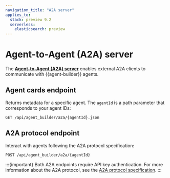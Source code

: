 ```yaml
---
navigation_title: "A2A server"
applies_to:
  stack: preview 9.2
  serverless:
    elasticsearch: preview
---
```


# Agent-to-Agent (A2A) server

The [**Agent-to-Agent (A2A) server**](https://github.com/a2aproject/A2A) enables external A2A clients to communicate with {{agent-builder}} agents.

## Agent cards endpoint

Returns metadata for a specific agent. The `agentId` is a path parameter that corresponds to your agent IDs:

```
GET /api/agent_builder/a2a/{agentId}.json
```

## A2A protocol endpoint

Interact with agents following the A2A protocol specification:

```
POST /api/agent_builder/a2a/{agentId}
```

:::{important}
Both A2A endpoints require API key authentication. For more information about the A2A protocol, see the [A2A protocol specification](https://a2aprotocol.ai/docs/guide/a2a-protocol-specification-python#protocol-flow-diagram).
:::
